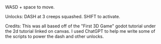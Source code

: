 WASD + space to move. 

Unlocks: 
DASH at 3 creeps squashed. SHIFT to activate. 

Credits:
This was all based off of the "First 3D Game" godot tutorial under the 2d tutorial linked on canvas. 
I used ChatGPT to help me write some of the scripts to power the dash and other unlocks.
